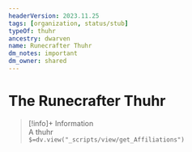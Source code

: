 ```yaml
---
headerVersion: 2023.11.25
tags: [organization, status/stub]
typeOf: thuhr
ancestry: dwarven
name: Runecrafter Thuhr
dm_notes: important
dm_owner: shared
---
```

# The Runecrafter Thuhr
>[!info]+ Information  
> A thuhr  
> `$=dv.view("_scripts/view/get_Affiliations")`

